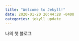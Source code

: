 ```yaml
---
title: "Welcome to Jekyll!"
date: 2020-01-20 20:44:28 -0400
categories: jekyll update
---
```

나의 첫 블로그
